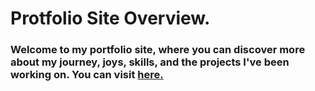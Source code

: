 # Protfolio Site Overview.
### Welcome to my portfolio site, where you can discover more about my journey, joys, skills, and the projects I've been working on. You can visit [here.](https://delstroo.github.io/portfolio-site/)
